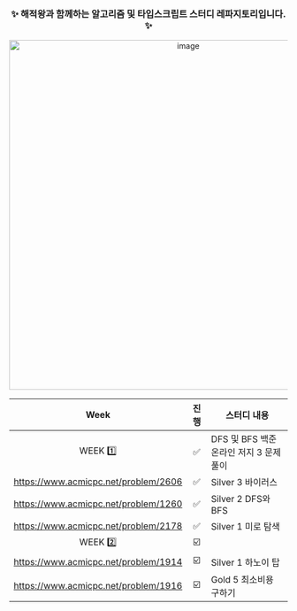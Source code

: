 <div align="center">


### ✨ 해적왕과 함께하는 알고리즘 및 타입스크립트 스터디 레파지토리입니다. ✨


<img width="632" alt="image" src="https://user-images.githubusercontent.com/58665661/184159806-98bcf0a9-3719-4af1-a048-14ea6d15994c.png">



| Week | 진행 | 스터디 내용 
| :----: | :---: | ----------- 
|   WEEK 1️⃣   | ✅ | DFS 및 BFS 백준 온라인 저지 3 문제 풀이
|  https://www.acmicpc.net/problem/2606 | ✅ | Silver 3 바이러스
|  https://www.acmicpc.net/problem/1260 | ✅ | Silver 2 DFS와 BFS
|  https://www.acmicpc.net/problem/2178 | ✅ | Silver 1 미로 탐색
|  WEEK 2️⃣ | ☑️ |  |
|  https://www.acmicpc.net/problem/1914 | ☑️ | Silver 1 하노이 탑
|  https://www.acmicpc.net/problem/1916 | ☑️ | Gold 5 최소비용 구하기



</div>
